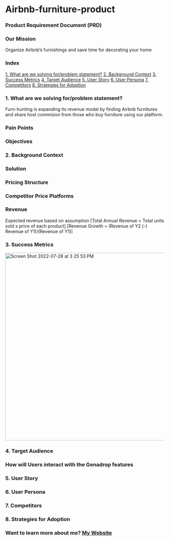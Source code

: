 # Airbnb-furniture-product


### Product Requirement Document (PRD)

### Our Mission
Organize Airbnb’s furnishings and save time for decorating your home


### Index
   [1. What are we solving for/problem statement?](https://github.com/Cay0331/Airbnb-furniture-profuct/edit/main/README.md#L20)
   [2. Background Context](https://github.com/Cay0331/Airbnb-furniture-profuct/edit/main/README.md#L27)
   [3. Success Metrics](https://github.com/Cay0331/Airbnb-furniture-profuct/edit/main/README.md#L41)
   [4. Target Audience](https://github.com/Cay0331/Airbnb-furniture-profuct/edit/main/README.md#L45)
   [5. User Story](https://github.com/Cay0331/Airbnb-furniture-profuct/edit/main/README.md#L51)
   [6. User Persona](https://github.com/Cay0331/Airbnb-furniture-profuct/edit/main/README.md#L54)
   [7. Competitors](https://github.com/Cay0331/Airbnb-furniture-profuct/edit/main/README.md#L57)
   [8. Strategies for Adoption](https://github.com/Cay0331/Airbnb-furniture-profuct/edit/main/README.md#L60)

### 1. What are we solving for/problem statement?
Furn-hunting is expanding its revenue model by finding Airbnb furnitures and share host commision from those who buy furniture using our platform.

###       Pain Points

###       Objectives

### 2. Background Context

###       Solution

###       Pricing Structure

###       Competitor Price Platforms

###       Revenue
Expected revenue based on assumption 
[Total Annual Revenue = Total units sold x price of each product]
[Revenue Growth = (Revenue of Y2 (-) Revenue of Y1)/(Revenue of Y1)]


### 3. Success Metrics

<img width="591" alt="Screen Shot 2022-07-28 at 3 25 53 PM" src="https://user-images.githubusercontent.com/51731106/181632710-cc91dfe5-28be-4724-955e-e8a20a8db917.png">

### 4. Target Audience


### How will Users interact with the Genadrop features


### 5. User Story


### 6. User Persona


### 7. Competitors


### 8. Strategies for Adoption





### Want to learn more about me? [My Website](https://caychencom.wordpress.com/)


